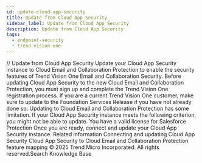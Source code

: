 ```yaml
---
id: update-cloud-app-security
title: Update from Cloud App Security
sidebar_label: Update from Cloud App Security
description: Update from Cloud App Security
tags:
  - endpoint-security
  - trend-vision-one
---
```


/*<![CDATA[*/ $('#title').html($('meta[name=map-description]').attr('content')); /*]]>*/ Update from Cloud App Security Update your Cloud App Security instance to Cloud Email and Collaboration Protection to enable the security features of Trend Vision One Email and Collaboration Security. Before updating Cloud App Security to the new Cloud Email and Collaboration Protection, you must sign up and complete the Trend Vision One registration process. If you are a current Trend Vision One customer, make sure to update to the Foundation Services Release if you have not already done so. Updating to Cloud Email and Collaboration Protection has some limitation. If your Cloud App Security instance meets the following criterion, you might not be able to update. You have a valid license for Salesforce Protection Once you are ready, connect and update your Cloud App Security instance. Related information Connecting and updating Cloud App Security Cloud App Security to Cloud Email and Collaboration Protection feature mapping © 2025 Trend Micro Incorporated. All rights reserved.Search Knowledge Base